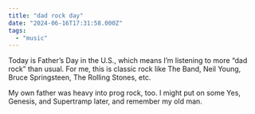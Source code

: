 ```yaml
---
title: "dad rock day"
date: "2024-06-16T17:31:58.000Z"
tags: 
  - "music"
---
```


Today is Father’s Day in the U.S., which means I’m listening to more “dad rock” than usual. For me, this is classic rock like The Band, Neil Young, Bruce Springsteen, The Rolling Stones, etc.

My own father was heavy into prog rock, too. I might put on some Yes, Genesis, and Supertramp later, and remember my old man.
